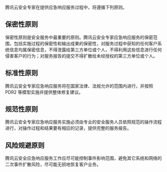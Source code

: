 腾讯云安全专家在提供应急响应服务过程中，将遵循下列原则。
## 保密性原则
保密性原则是安全服务中最重要的原则。腾讯云安全专家应急响应服务的保密范围，包括实施过程的保密性和输出成果的保密性，对服务过程中获知的任何客户系统信息均属保密信息，不得泄露给第三方单位或个人，不得利用这些信息进行任何侵害客户的行为；对服务报告的提交不得扩散给未经授权的第三方单位或个人。
##  标准性原则
腾讯云安全专家应急响应服务将在国家法律、法规允许的范围内进行，并按照 PDR2 等模型实施并提供整体修复建议。
## 规范性原则 
腾讯云安全专家应急响应服务实施必须由专业的安全服务人员依照规范的操作流程进行，对操作过程和结果要有相应的记录，提供完整的服务报告。
## 风险规避原则
腾讯云安全应急响应服务工作应尽可能控制事件影响范围，避免其它系统和网络的二次事件扩散风险，尽可能无损地恢复客户业务。
